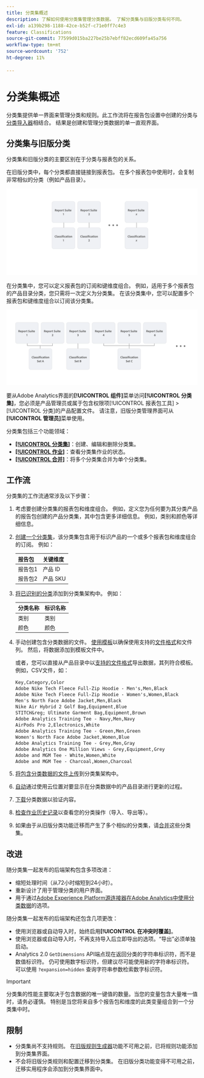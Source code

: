 ```yaml
---
title: 分类集概述
description: 了解如何使用分类集管理分类数据。 了解分类集与旧版分类有何不同。
exl-id: a139b298-1188-42ce-b52f-c71e0ff7c4e3
feature: Classifications
source-git-commit: 77599d015ba227be25b7ebff82ecd609fa45a756
workflow-type: tm+mt
source-wordcount: '752'
ht-degree: 11%

---
```


# 分类集概述

分类集提供单一界面来管理分类和规则。此工作流将在报告包设置中创建的分类与[分类导入器](/help/components/classifications/sets/manage/set-manager.md)相结合。 结果是创建和管理分类数据的单一直观界面。


## 分类集与旧版分类

分类集和旧版分类的主要区别在于分类与报表包的关系。

在旧版分类中，每个分类都直接链接到报表包。 在多个报表包中使用时，会复制非常相似的分类（例如产品目录）。

![旧分类](manage/assets/classifications-legacy.svg)

在分类集中，您可以定义报表包的订阅和键维度组合。 例如，适用于多个报表包的产品目录分类，您只需将一次定义为分类集。 在该分类集中，您可以配置多个报表包和键维度组合以订阅该分类集。

![分类集](manage/assets/classifications-sets.svg)


要从Adobe Analytics界面的&#x200B;**[!UICONTROL 组件]**&#x200B;菜单访问&#x200B;**[!UICONTROL 分类集]**，您必须是产品管理员或属于包含权限项[!UICONTROL 报表包工具] > [!UICONTROL 分类]的产品配置文件。 请注意，旧版分类管理界面可从&#x200B;**[!UICONTROL 管理员]**&#x200B;菜单使用。

分类集包括三个功能领域：

* [**[!UICONTROL 分类集]**](manage/set-manager.md)：创建、编辑和删除分类集。
* [**[!UICONTROL 作业]**](job-manager.md)：查看分类集作业的状态。
* [**[!UICONTROL 合并]**](consolidations/manage.md)：将多个分类集合并为单个分类集。


## 工作流

分类集的工作流通常涉及以下步骤：

1. 考虑要创建分类集的报表包和维度组合。 例如，定义您为任何要为其分类产品的报告包创建的产品分类集，其中包含更多详细信息。 例如，类别和颜色等详细信息。
1. [创建一个分类集](/help/components/classifications/sets/manage/create.md)，该分类集包含用于标识产品的一个或多个报表包和维度组合的订阅。 例如：

   | 报告包 | 关键维度 |
   |---|---|
   | 报告包1 | 产品 ID |
   | 报告包2 | 产品 SKU |

1. [将已识别的分类](/help/components/classifications/sets/manage/schema.md#add)添加到分类集架构中。 例如：

   | 分类名称 | 标识名称 |
   |---|---|
   | 类别 | 类别 |
   | 颜色 | 颜色 |

1. 手动创建包含分类数据的文件。 [使用模板](/help/components/classifications/sets/manage/schema.md#template)以确保使用支持的[文件格式](data-files.md#classification-set-file-formats)和文件列。 然后，将数据添加到模板文件中。

   或者，您可以直接从产品目录中以[支持的文件格式](data-files.md#classification-set-file-formats)导出数据，其列符合模板。 例如，CSV文件，如：

   ```
   Key,Category,Color
   Adobe Nike Tech Fleece Full-Zip Hoodie - Men's,Men,Black
   Adobe Nike Tech Fleece Full-Zip Hoodie - Women's,Women,Black
   Men's North Face Adobe Jacket,Men,Black
   Nike Air Hybrid 2 Golf Bag,Equipment,Blue
   STITCH&reg; Ultimate Garment Bag,Equipment,Brown
   Adobe Analytics Training Tee - Navy,Men,Navy
   AirPods Pro 2,Electronics,White
   Adobe Analytics Training Tee - Green,Men,Green
   Women's North Face Adobe Jacket,Women,Blue
   Adobe Analytics Training Tee - Grey,Men,Gray
   Adobe Analytics One Million Views - Grey,Equipment,Grey
   Adobe and MGM Tee - White,Women,White
   Adobe and MGM Tee - Charcoal,Women,Charcoal
   ```

1. [将包含分类数据的文件上传](/help/components/classifications/sets/manage/schema.md#upload)到分类集架构中。

1. [自动](/help/components/classifications/sets/manage/schema.md#automate)通过使用云位置对要显示在分类数据中的产品目录进行更新的过程。

1. [下载](/help/components/classifications/sets/manage/schema.md#download)分类数据以验证内容。

1. [检查作业历史记录](/help/components/classifications/sets/job-manager.md)以查看您的分类操作（导入、导出等）。
1. 如果由于从旧版分类功能迁移而产生了多个相似的分类集，请[合并](consolidations/manage.md)这些分类集。



## 改进

随分类集一起发布的后端架构包含多项改进：

* 缩短处理时间（从72小时缩短到24小时）。
* 重新设计了用于管理分类的用户界面。
* 用于通过[Adobe Experience Platform源连接器在Adobe Analytics中使用分类数据](https://experienceleague.adobe.com/zh-hans/docs/experience-platform/sources/connectors/adobe-applications/classifications)的选项。

随分类集一起发布的后端架构还包含几项更改：

* 使用浏览器或自动导入时，始终启用&#x200B;**[!UICONTROL 在冲突时覆盖]**。
* 使用浏览器或自动导入时，不再支持导入后立即导出的选项。“导出”必须单独启动。
* Analytics 2.0 `GetDimensions` API端点现在返回分类的字符串标识符，而不是数值标识符。 仍可使用数字标识符，但建议尽可能使用新的字符串标识符。 可以使用 `?expansion=hidden` 查询字符串参数检索数字标识符。

>[!IMPORTANT]
>
>分类集的性能主要取决于包含数据的唯一键值的数量。当您的变量包含大量唯一值时，请务必谨慎。 特别是当您将来自多个报告包和维度的此类变量组合到一个分类集中时。

## 限制

* 分类集尚不支持规则。 在[旧版规则生成器](/help/components/classifications/crb/classification-rule-builder.md)功能不可用之前，已将规则功能添加到分类集界面。
* 不会将旧版分类规则和配置迁移到分类集。 在旧版分类功能变得不可用之前，迁移实用程序会添加到分类集界面中。
